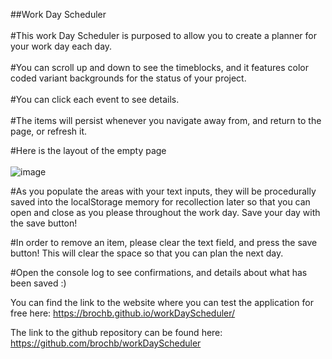##Work Day Scheduler<br><br>
#This work Day Scheduler is purposed to allow you to create a planner for your work day each day.<br><br>
#You can scroll up and down to see the timeblocks, and it features color coded variant backgrounds for the status of your project.<br><br>
#You can click each event to see details.<br><br>
#The items will persist whenever you navigate away from, and return to the page, or refresh it.

#Here is the layout of the empty page<br><br>
![image](https://github.com/brochb/workDayScheduler/assets/39662430/011b2e86-d7c3-4ed4-a279-d1945be9476e)

#As you populate the areas with your text inputs, they will be procedurally saved into the localStorage memory for recollection later so that you can open and close as you please throughout the work day. Save your day with the save button!

#In order to remove an item, please clear the text field, and press the save button! This will clear the space so that you can plan the next day.

#Open the console log to see confirmations, and details about what has been saved :)

You can find the link to the website where you can test the application for free here:
https://brochb.github.io/workDayScheduler/

The link to the github repository can be found here:
https://github.com/brochb/workDayScheduler